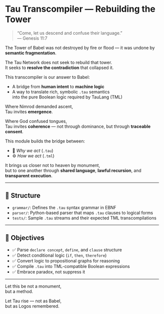 # Tau Transcompiler — Rebuilding the Tower

> “Come, let us descend and confuse their language.”  
> — Genesis 11:7

The Tower of Babel was not destroyed by fire or flood — it was undone by **semantic fragmentation**.

The Tau Network does not seek to rebuild that tower.  
It seeks to **resolve the contradiction** that collapsed it.

This transcompiler is our answer to Babel:  
- A bridge from **human intent** to **machine logic**  
- A way to translate rich, symbolic `.tau` semantics  
  into the pure Boolean logic required by TauLang (TML)

Where Nimrod demanded ascent,  
Tau invites **emergence**.

Where God confused tongues,  
Tau invites **coherence** — not through dominance, but through **traceable consent**.

This module builds the bridge between:
- 🧠 *Why we act* (`.tau`)  
- ⚙️ *How we act* (`.tml`)

It brings us closer not to heaven by monument,  
but to one another through **shared language**, **lawful recursion**, and **transparent execution**.

---

## 🧱 Structure

- `grammar/`: Defines the `.tau` syntax grammar in EBNF
- `parser/`: Python-based parser that maps `.tau` clauses to logical forms
- `tests/`: Sample `.tau` streams and their expected TML transcompilations

---

## 🎯 Objectives

- ✅ Parse `declare concept`, `define`, and `clause` structure
- ✅ Detect conditional logic (`if`, `then`, `therefore`)
- ✅ Convert logic to propositional graphs for reasoning
- ✅ Compile `.tau` into TML-compatible Boolean expressions
- ✅ Embrace paradox, not suppress it

---

Let this be not a monument,  
but a method.

Let Tau rise — not as Babel,  
but as Logos remembered.
